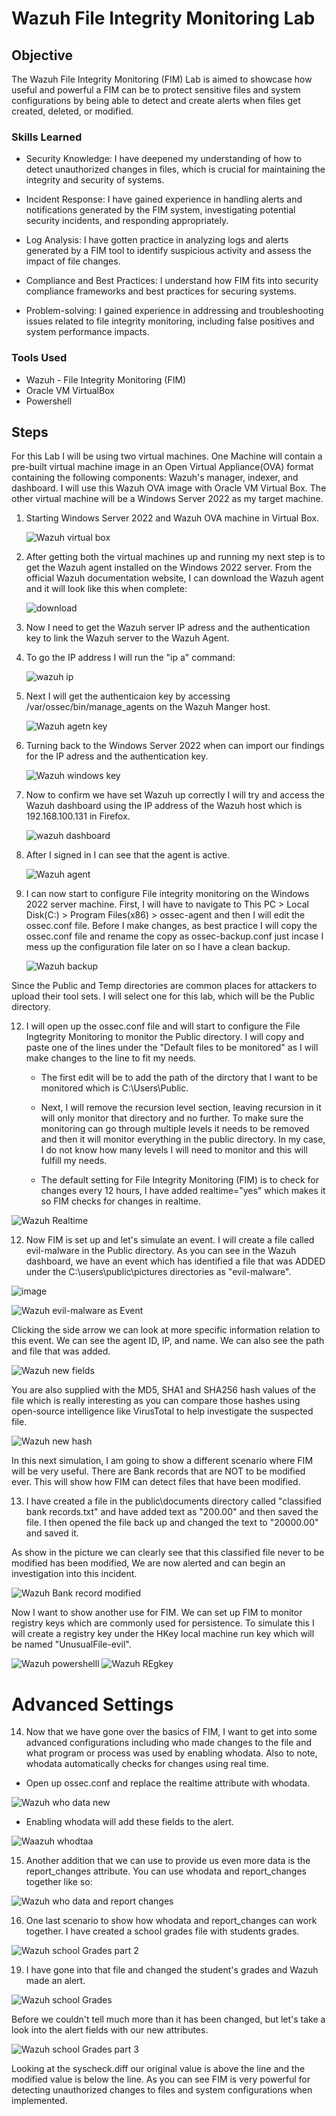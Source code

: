 # Wazuh File Integrity Monitoring Lab

## Objective

The Wazuh File Integrity Monitoring (FIM) Lab is aimed to showcase how useful and powerful a FIM can be to protect sensitive files and system configurations by being able to detect and create alerts when files get created, deleted, or modified.

### Skills Learned

- Security Knowledge: I have deepened my understanding of how to detect unauthorized changes in files, which is crucial for maintaining the integrity and security of systems.

- Incident Response: I have gained experience in handling alerts and notifications generated by the FIM system, investigating potential security incidents, and responding appropriately.

- Log Analysis: I have gotten practice in analyzing logs and alerts generated by a FIM tool to identify suspicious activity and assess the impact of file changes.

- Compliance and Best Practices: I understand how FIM fits into security compliance frameworks and best practices for securing systems.

- Problem-solving: I gained experience in addressing and troubleshooting issues related to file integrity monitoring, including false positives and system performance impacts.

### Tools Used

- Wazuh - File Integrity Monitoring (FIM)
- Oracle VM VirtualBox
- Powershell

## Steps

For this Lab I will be using two virtual machines. One Machine will contain a pre-built virtual machine image in an Open Virtual Appliance(OVA) format containing the following components: Wazuh's manager, indexer, and dashboard. I will use this Wazuh OVA image with Oracle VM Virtual Box. The other virtual machine will be a Windows Server 2022 as my target machine.

1. Starting Windows Server 2022 and Wazuh OVA machine in Virtual Box.   

	![Wazuh virtual box](https://github.com/user-attachments/assets/a1a0d240-cab6-421d-9bad-6ae4ab06e32f)

3. After getting both the virtual machines up and running my next step is to get the Wazuh agent installed on the Windows 2022 server. From the official Wazuh documentation website, I can download the Wazuh agent and it will look like this when complete:
   
	![download](https://github.com/user-attachments/assets/69024763-cb23-40e9-8020-79f9b57da560)

4. Now I need to get the Wazuh server IP adress and the authentication key to link the Wazuh server to the Wazuh Agent.

5. To go the IP address I will run the "ip a" command:
   
	![wazuh ip](https://github.com/user-attachments/assets/bfb8e0f2-4cfb-48e3-8072-76b7cfecc7d9)

6. Next I will get the authenticaion key by accessing /var/ossec/bin/manage_agents on the Wazuh Manger host.
   
	![Wazuh agetn key](https://github.com/user-attachments/assets/c75a97c1-206d-4954-8927-31e465b636f6)

7. Turning back to the Windows Server 2022 when can import our findings for the IP adress and the authentication key.

	 ![Wazuh windows key](https://github.com/user-attachments/assets/4ca85ed1-32bd-41fa-955c-c3db8195b87c)

8. Now to confirm we have set Wazuh up correctly I will try and access the Wazuh dashboard using the IP address of the Wazuh host which is 192.168.100.131 in Firefox.

	 ![wazuh dashboard](https://github.com/user-attachments/assets/be0a8705-c5b6-44d0-b66e-b4fbd51e2c77)

9. After I signed in I can see that the agent is active.

	![Wazuh agent](https://github.com/user-attachments/assets/bb8cbb5c-0135-4796-bfcc-0d6340f51ea7)

10. I can now start to configure File integrity monitoring on the Windows 2022 server machine. First, I will have to navigate to This PC > Local Disk(C:) > Program Files(x86) > ossec-agent and then I will edit the ossec.conf file. Before I make changes, as best practice I will copy the ossec.conf file and rename the copy as ossec-backup.conf just incase I mess up the configuration file later on so I have a clean backup.
    
   	 ![Wazuh backup](https://github.com/user-attachments/assets/a05aa920-4006-4b85-8a0c-7e2d40c380fc)

Since the Public and Temp directories are common places for attackers to upload their tool sets. I will select one for this lab, which will be the Public directory.


12. I will open up the ossec.conf file and will start to configure the File Ingtegrity Monitoring to monitor the Public directory. I will copy and paste one of the lines under the "Default files to be monitored" as I will make changes to the line to fit my needs.

	- The first edit will be to add the path of the dirctory that I want to be monitored which is C:\Users\Public.

	- Next, I will remove the recursion level section, leaving recursion in it will only monitor that directory and no further. To make sure the monitoring can go through multiple levels it needs to be removed and then it will monitor everything in the public directory. In my case, I do not know how many levels I will need to monitor and this will fulfill my needs.

	- The default setting for File Integrity Monitoring (FIM) is to check for changes every 12 hours, I have added realtime="yes" which makes it so FIM checks for changes in realtime.

![Wazuh Realtime](https://github.com/user-attachments/assets/6ba1502a-2fec-4344-be91-530ddbe1716c)

12. Now FIM is set up and let's simulate an event. I will create a file called evil-malware in the Public directory. As you can see in the Wazuh dashboard, we have an event which has identified a file that was ADDED under the C:\users\public\pictures directories as "evil-malware".

 ![image](https://github.com/user-attachments/assets/47c45d18-0937-4895-a835-c5cb7b2cb141)


![Wazuh evil-malware as Event](https://github.com/user-attachments/assets/e6bcda90-d32a-44f5-9308-e2ee292bb0cc)
 
  Clicking the side arrow we can look at more specific information relation to this event. We can see the agent ID, IP, and name. We can also see the path and file that was added.
   
  ![Wazuh new fields](https://github.com/user-attachments/assets/203bf0e7-4072-405e-a6c8-e9feccafd2ee)

   
   
   You are also supplied with the MD5, SHA1 and SHA256 hash values of the file which is really interesting as you can compare those hashes using open-source intelligence like VirusTotal to help investigate the suspected file.

![Wazuh new hash](https://github.com/user-attachments/assets/8ca2de42-9a46-440b-8341-7e5138f890f4)

In this next simulation, I am going to show a different scenario where FIM will be very useful. There are Bank records that are NOT to be modified ever. This will show how FIM can detect files that have been modified.

13. I have created a file in the public\documents directory called "classified bank records.txt" and have added text as "200.00" and then saved the file. I then opened the file back up and changed the text to "20000.00" and saved it.

 As show in the picture we can clearly see that this classified file never to be modified has been modified, We are now alerted and can begin an investigation into this incident.

![Wazuh Bank record modified](https://github.com/user-attachments/assets/7822954a-0896-475f-a2a7-481c9a472649)
 
Now I want to show another use for FIM. We can set up FIM to monitor registry keys which are commonly used for persistence. To simulate this I will create a registry key under the HKey local machine run key which will be named "UnusualFile-evil".


![Wazuh powershelll](https://github.com/user-attachments/assets/a05b7b7d-ef2b-4447-b3af-b1e23335e8e5)
![Wazuh REgkey](https://github.com/user-attachments/assets/83736ffa-18e7-4ca2-bb49-d25af9ac1516)


# Advanced Settings 

14. Now that we have gone over the basics of FIM, I want to get into some advanced configurations including who made changes to the file and what program or process was used by enabling whodata. Also to note, whodata automatically checks for changes using real time.

- Open up ossec.conf and replace the realtime attribute with whodata.

![Wazuh who data new](https://github.com/user-attachments/assets/9d19f1ca-3bf5-4eba-80f1-8817123c3e7c)

  - Enabling whodata will add these fields to the alert.

![Waazuh whodtaa](https://github.com/user-attachments/assets/0da08638-3ed7-4c70-9198-fa1f54ca38cb)

15. Another addition that we can use to provide us even more data is the report_changes attribute. You can use whodata and report_changes together like so: 

![Wazuh who data and report changes](https://github.com/user-attachments/assets/f40b4c7f-6813-408c-889f-b2fae3dfcf87)

 16. One last scenario to show how whodata and report_changes can work together. I have created a school grades file with students grades.

![Wazuh school Grades part 2](https://github.com/user-attachments/assets/1555e198-c16b-4c89-9e4d-2e23751753a9)

 19. I have gone into that file and changed the student's grades and Wazuh made an alert.
     
![Wazuh school Grades ](https://github.com/user-attachments/assets/201471b3-d3c1-4d66-b621-b83c43f96b5f)

 Before we couldn't tell much more than it has been changed, but let's take a look into the alert fields with our new attributes.
 
![Wazuh school Grades part 3](https://github.com/user-attachments/assets/e3886ecd-dfd6-4abf-b27d-e93aa51cc27e)

Looking at the syscheck.diff our original value is above the line and the modified value is below the line. As you can see FIM is very powerful for detecting unauthorized changes to files and system configurations when implemented.








